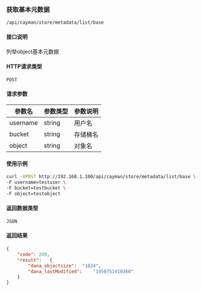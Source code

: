 ### 获取基本元数据
`/api/cayman/store/metadata/list/base`

#### 接口说明
列举object基本元数据

#### HTTP请求类型
`POST`

#### 请求参数
|参数名|参数类型|参数说明|
|--|--|--|
|username|string|用户名|
|bucket|string|存储桶名|
|object|string|对象名|

#### 使用示例
```sh
curl -XPOST http://192.168.1.100/api/cayman/store/metadata/list/base \
-F username=testuser \
-F bucket=testbucket \
-F object=testobject 
```

#### 返回数据类型
`JSON`

#### 返回结果
```json
{
	"code":	200,
	"result":	{	
		"dana_objectsize":	"1024",
		"dana_lastModified":	"1450751410360"
	}
}
```